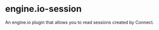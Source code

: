 engine.io-session
=================

An engine.io plugin that allows you to read sessions created by Connect.
